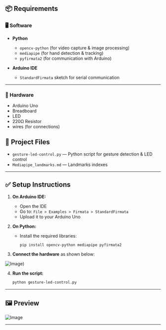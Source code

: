 ## 📦 Requirements

### 🖥️ Software
- **Python**  
  - `opencv-python` (for video capture & image processing)  
  - `mediapipe` (for hand detection & tracking)  
  - `pyfirmata2` (for communication with Arduino)  

- **Arduino IDE**  
  - `StandardFirmata` sketch for serial communication  

---

### 🔌 Hardware
- Arduino Uno
- Breadboard
- LED
- 220Ω Resistor
-  wires (for connections)



## 📂 Project Files

- `gesture-led-control.py` — Python script for gesture detection & LED control
- `Mediapipe_landmarks.md` — Landmarks indexes

---

## ✅ Setup Instructions

1. **On Arduino IDE:**
   - Open the IDE
   - Go to: `File > Examples > Firmata > StandardFirmata`
   - Upload it to your Arduino Uno

2. **On Python:**
   - Install the required libraries:
     ```bash
     pip install opencv-python mediapipe pyfirmata2
     ```

3. **Connect the hardware** as shown below:

 ![Image](https://github.com/user-attachments/assets/32e70806-d949-49ed-829a-e71a7d886b21))

4. **Run the script:**
   ```bash
   python gesture-led-control.py

  ---

## 🖼️ Preview

![Image](https://github.com/user-attachments/assets/ce57934d-8b1e-4431-aee5-08b7da787283)


---
